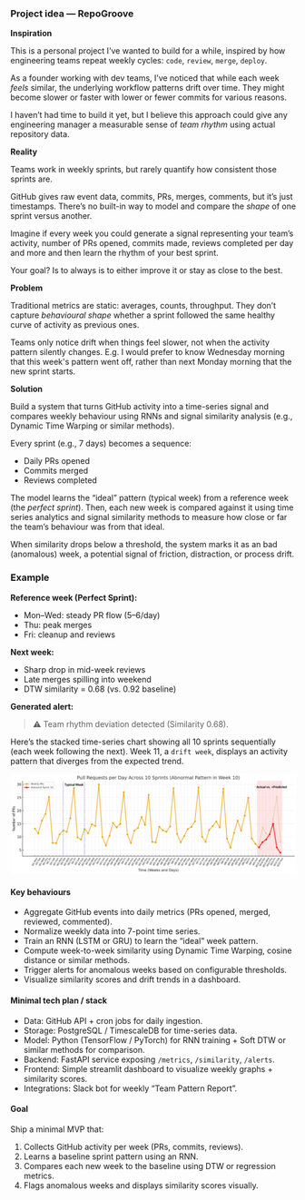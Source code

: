 ### Project idea — RepoGroove

**Inspiration**

This is a personal project I’ve wanted to build for a while, inspired by how engineering teams repeat weekly cycles: `code`, `review`, `merge`, `deploy`.

As a founder working with dev teams, I’ve noticed that while each week *feels* similar, the underlying workflow patterns drift over time. They might become slower or faster with lower or fewer commits for various reasons.

I haven’t had time to build it yet, but I believe this approach could give any engineering manager a measurable sense of *team rhythm* using actual repository data.

**Reality**

Teams work in weekly sprints, but rarely quantify how consistent those sprints are.

GitHub gives raw event data, commits, PRs, merges, comments, but it’s just timestamps. There’s no built-in way to model and compare the *shape* of one sprint versus another.

Imagine if every week you could generate a signal representing your team’s activity, number of PRs opened, commits made, reviews completed per day and more and then learn the rhythm of your best sprint. 

Your goal? Is to always is to either improve it or stay as close to the best.

**Problem**

Traditional metrics are static: averages, counts, throughput. They don’t capture *behavioural shape* whether a sprint followed the same healthy curve of activity as previous ones.

Teams only notice drift when things feel slower, not when the activity pattern silently changes. E.g. I would prefer to know Wednesday morning that this week's pattern went off, rather than next Monday morning that the new sprint starts. 

**Solution**

Build a system that turns GitHub activity into a time-series signal and compares weekly behaviour using RNNs and signal similarity analysis (e.g., Dynamic Time Warping or similar methods).

Every sprint (e.g., 7 days) becomes a sequence:

- Daily PRs opened
- Commits merged
- Reviews completed

The model learns the “ideal” pattern (typical week) from a reference week (the *perfect sprint*). Then, each new week is compared against it using time series analytics and signal similarity methods to measure how close or far the team’s behaviour was from that ideal.

When similarity drops below a threshold, the system marks it as an bad (anomalous) week, a potential signal of friction, distraction, or process drift.

### Example

**Reference week (Perfect Sprint):**

- Mon–Wed: steady PR flow (5–6/day)
- Thu: peak merges
- Fri: cleanup and reviews

**Next week:**

- Sharp drop in mid-week reviews
- Late merges spilling into weekend
- DTW similarity = 0.68 (vs. 0.92 baseline)

**Generated alert:**

> ⚠️ Team rhythm deviation detected (Similarity 0.68).

Here’s the stacked time-series chart showing all 10 sprints sequentially (each week following the next). Week 11, a `drift week`, displays an activity pattern that diverges from the expected trend.

![ten_sprints_stacked_time_series](assets/ten_sprints_with_abnormal_week.png)

#### Key behaviours

- Aggregate GitHub events into daily metrics (PRs opened, merged, reviewed, commented).
- Normalize weekly data into 7-point time series.
- Train an RNN (LSTM or GRU) to learn the “ideal” week pattern.
- Compute week-to-week similarity using Dynamic Time Warping, cosine distance or similar methods.
- Trigger alerts for anomalous weeks based on configurable thresholds.
- Visualize similarity scores and drift trends in a dashboard.

#### Minimal tech plan / stack

- Data: GitHub API + cron jobs for daily ingestion.
- Storage: PostgreSQL / TimescaleDB for time-series data.
- Model: Python (TensorFlow / PyTorch) for RNN training + Soft DTW or similar methods for comparison.
- Backend: FastAPI service exposing `/metrics`, `/similarity`, `/alerts`.
- Frontend: Simple streamlit dashboard to visualize weekly graphs + similarity scores.
- Integrations: Slack bot for weekly “Team Pattern Report”.

#### Goal

Ship a minimal MVP that:

1. Collects GitHub activity per week (PRs, commits, reviews).
2. Learns a baseline sprint pattern using an RNN.
3. Compares each new week to the baseline using DTW or regression metrics.
4. Flags anomalous weeks and displays similarity scores visually.